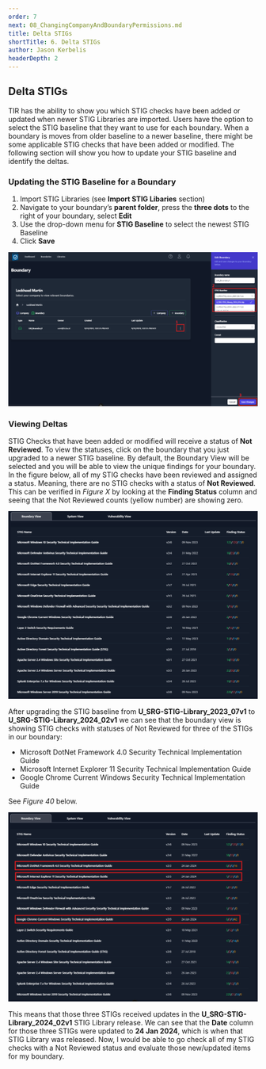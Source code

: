 ```yaml
---
order: 7
next: 08_ChangingCompanyAndBoundaryPermissions.md
title: Delta STIGs
shortTitle: 6. Delta STIGs
author: Jason Kerbelis
headerDepth: 2
---
```


## Delta STIGs

TIR has the ability to show you which STIG checks have been added or updated when newer STIG Libraries are imported. Users have the option to select the STIG baseline that they want to use for each boundary. When a boundary is moves from older baseline to a newer baseline, there might be some applicable STIG checks that have been added or modified. The following section will show you how to update your STIG baseline and identify the deltas.

### Updating the STIG Baseline for a Boundary

1. Import STIG Libraries (see **Import STIG Libaries** section)
2. Navigate to your boundary’s **parent folder**, press the **three dots** to the right of your boundary, select **Edit**
3. Use the drop-down menu for **STIG Baseline** to select the newest STIG Baseline
4. Click **Save**

![Figure 38: Updating STIG Baseline](../../assets/user-guide/Boundaries_STIGBaseline.png "Figure 38: Updating STIG Baseline")

### Viewing Deltas

STIG Checks that have been added or modified will receive a status of **Not Reviewed**. To view the statuses, click on the boundary that you just upgraded to a newer STIG baseline. By default, the Boundary View will be selected and you will be able to view the unique findings for your boundary. In the figure below, all of my STIG checks have been reviewed and assigned a status. Meaning, there are no STIG checks with a status of **Not Reviewed**. This can be verified in *Figure X* by looking at the **Finding Status** column and seeing that the Not Reviewed counts (yellow number) are showing zero.

![Figure 39: Statuses before STIG Baseline Upgrade](../../assets/user-guide/DeltaSTIGs-Pre.png "Figure 39: Statuses before STIG Baseline Upgrade")

After upgrading the STIG baseline from **U_SRG-STIG-Library_2023_07v1** to **U_SRG-STIG-Library_2024_02v1** we can see that the boundary view is showing STIG checks with statuses of Not Reviewed for three of the STIGs in our boundary:

- Microsoft DotNet Framework 4.0 Security Technical Implementation Guide
- Microsoft Internet Explorer 11 Security Technical Implementation Guide
- Google Chrome Current Windows Security Technical Implementation Guide

See *Figure 40* below.

![Figure 40: Statuses after STIG Baseline Upgrade](../../assets/user-guide/DeltaSTIGs-Post.png "Figure 40: Statuses after STIG Baseline Upgrade")

This means that those three STIGs received updates in the **U_SRG-STIG-Library_2024_02v1** STIG Library release. We can see that the **Date** column for those three STIGs were updated to **24 Jan 2024**, which is when that STIG Library was released. Now, I would be able to go check all of my STIG checks with a Not Reviewed status and evaluate those new/updated items for my boundary.
